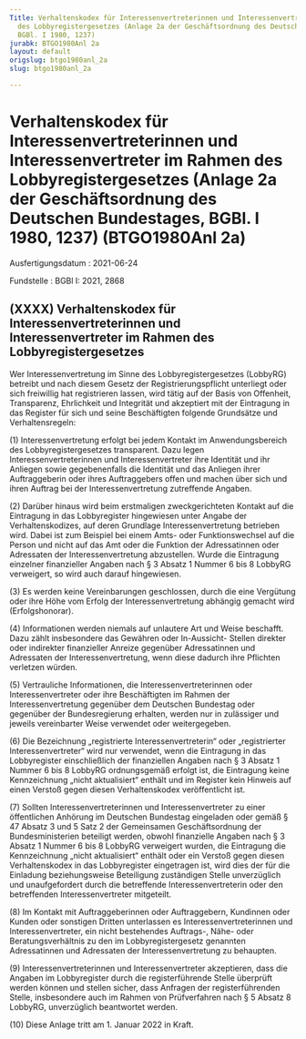 ```yaml
---
Title: Verhaltenskodex für Interessenvertreterinnen und Interessenvertreter im Rahmen
  des Lobbyregistergesetzes (Anlage 2a der Geschäftsordnung des Deutschen Bundestages,
  BGBl. I 1980, 1237)
jurabk: BTGO1980Anl 2a
layout: default
origslug: btgo1980anl_2a
slug: btgo1980anl_2a

---
```


# Verhaltenskodex für Interessenvertreterinnen und Interessenvertreter im Rahmen des Lobbyregistergesetzes (Anlage 2a der Geschäftsordnung des Deutschen Bundestages, BGBl. I 1980, 1237) (BTGO1980Anl 2a)

Ausfertigungsdatum
:   2021-06-24

Fundstelle
:   BGBl I: 2021, 2868


## (XXXX) Verhaltenskodex für Interessenvertreterinnen und Interessenvertreter im Rahmen des Lobbyregistergesetzes

Wer Interessenvertretung im Sinne des Lobbyregistergesetzes (LobbyRG)
betreibt und nach diesem Gesetz der Registrierungspflicht unterliegt
oder sich freiwillig hat registrieren lassen, wird tätig auf der Basis
von Offenheit, Transparenz, Ehrlichkeit und Integrität und akzeptiert
mit der Eintragung in das Register für sich und seine Beschäftigten
folgende Grundsätze und Verhaltensregeln:

(1) Interessenvertretung erfolgt bei jedem Kontakt im
Anwendungsbereich des Lobbyregistergesetzes transparent. Dazu legen
Interessenvertreterinnen und Interessenvertreter ihre Identität und
ihr Anliegen sowie gegebenenfalls die Identität und das Anliegen ihrer
Auftraggeberin oder ihres Auftraggebers offen und machen über sich und
ihren Auftrag bei der Interessenvertretung zutreffende Angaben.

(2) Darüber hinaus wird beim erstmaligen zweckgerichteten Kontakt auf
die Eintragung in das Lobbyregister hingewiesen unter Angabe der
Verhaltenskodizes, auf deren Grundlage Interessenvertretung betrieben
wird. Dabei ist zum Beispiel bei einem Amts- oder Funktionswechsel auf
die Person und nicht auf das Amt oder die Funktion der Adressatinnen
oder Adressaten der Interessenvertretung abzustellen. Wurde die
Eintragung einzelner finanzieller Angaben nach § 3 Absatz 1 Nummer 6
bis 8 LobbyRG verweigert, so wird auch darauf hingewiesen.

(3) Es werden keine Vereinbarungen geschlossen, durch die eine
Vergütung oder ihre Höhe vom Erfolg der Interessenvertretung abhängig
gemacht wird (Erfolgshonorar).

(4) Informationen werden niemals auf unlautere Art und Weise
beschafft. Dazu zählt insbesondere das Gewähren oder In-Aussicht-
Stellen direkter oder indirekter finanzieller Anreize gegenüber
Adressatinnen und Adressaten der Interessenvertretung, wenn diese
dadurch ihre Pflichten verletzen würden.

(5) Vertrauliche Informationen, die Interessenvertreterinnen oder
Interessenvertreter oder ihre Beschäftigten im Rahmen der
Interessenvertretung gegenüber dem Deutschen Bundestag oder gegenüber
der Bundesregierung erhalten, werden nur in zulässiger und jeweils
vereinbarter Weise verwendet oder weitergegeben.

(6) Die Bezeichnung „registrierte Interessenvertreterin“ oder
„registrierter Interessenvertreter“ wird nur verwendet, wenn die
Eintragung in das Lobbyregister einschließlich der finanziellen
Angaben nach § 3 Absatz 1 Nummer 6 bis 8 LobbyRG ordnungsgemäß erfolgt
ist, die Eintragung keine Kennzeichnung „nicht aktualisiert“ enthält
und im Register kein Hinweis auf einen Verstoß gegen diesen
Verhaltenskodex veröffentlicht ist.

(7) Sollten Interessenvertreterinnen und Interessenvertreter zu einer
öffentlichen Anhörung im Deutschen Bundestag eingeladen oder gemäß §
47 Absatz 3 und 5 Satz 2 der Gemeinsamen Geschäftsordnung der
Bundesministerien beteiligt werden, obwohl finanzielle Angaben nach §
3 Absatz 1 Nummer 6 bis 8 LobbyRG verweigert wurden, die Eintragung
die Kennzeichnung „nicht aktualisiert“ enthält oder ein Verstoß gegen
diesen Verhaltenskodex in das Lobbyregister eingetragen ist, wird dies
der für die Einladung beziehungsweise Beteiligung zuständigen Stelle
unverzüglich und unaufgefordert durch die betreffende
Interessenvertreterin oder den betreffenden Interessenvertreter
mitgeteilt.

(8) Im Kontakt mit Auftraggeberinnen oder Auftraggebern, Kundinnen
oder Kunden oder sonstigen Dritten unterlassen es
Interessenvertreterinnen und Interessenvertreter, ein nicht
bestehendes Auftrags-, Nähe- oder Beratungsverhältnis zu den im
Lobbyregistergesetz genannten Adressatinnen und Adressaten der
Interessenvertretung zu behaupten.

(9) Interessenvertreterinnen und Interessenvertreter akzeptieren, dass
die Angaben im Lobbyregister durch die registerführende Stelle
überprüft werden können und stellen sicher, dass Anfragen der
registerführenden Stelle, insbesondere auch im Rahmen von
Prüfverfahren nach § 5 Absatz 8 LobbyRG, unverzüglich beantwortet
werden.

(10) Diese Anlage tritt am 1. Januar 2022 in Kraft.

